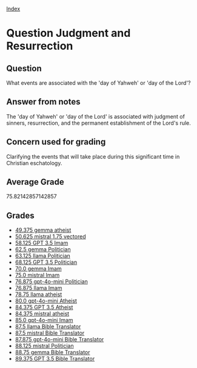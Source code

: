 
[Index](../../index.md)
# Question Judgment and Resurrection
## Question
What events are associated with the 'day of Yahweh' or 'day of the Lord'?

## Answer from notes
The 'day of Yahweh' or 'day of the Lord' is associated with judgment of sinners, resurrection, and the permanent establishment of the Lord's rule.

## Concern used for grading
Clarifying the events that will take place during this significant time in Christian eschatology.

## Average Grade
75.82142857142857

## Grades
 * [49.375 gemma atheist](../answers/gemma_atheist/Judgment_and_Resurrection.md)
 * [50.625 mistral 1.75 vectored](../answers/mistral_1.75_vectored/Judgment_and_Resurrection.md)
 * [58.125 GPT 3.5 Imam](../answers/GPT_3.5_Imam/Judgment_and_Resurrection.md)
 * [62.5 gemma Politician](../answers/gemma_Politician/Judgment_and_Resurrection.md)
 * [63.125 llama Politician](../answers/llama_Politician/Judgment_and_Resurrection.md)
 * [68.125 GPT 3.5 Politician](../answers/GPT_3.5_Politician/Judgment_and_Resurrection.md)
 * [70.0 gemma Imam](../answers/gemma_Imam/Judgment_and_Resurrection.md)
 * [75.0 mistral Imam](../answers/mistral_Imam/Judgment_and_Resurrection.md)
 * [76.875 gpt-4o-mini Politician](../answers/gpt-4o-mini_Politician/Judgment_and_Resurrection.md)
 * [76.875 llama Imam](../answers/llama_Imam/Judgment_and_Resurrection.md)
 * [78.75 llama atheist](../answers/llama_atheist/Judgment_and_Resurrection.md)
 * [80.0 gpt-4o-mini Atheist](../answers/gpt-4o-mini_Atheist/Judgment_and_Resurrection.md)
 * [84.375 GPT 3.5 Atheist](../answers/GPT_3.5_Atheist/Judgment_and_Resurrection.md)
 * [84.375 mistral atheist](../answers/mistral_atheist/Judgment_and_Resurrection.md)
 * [85.0 gpt-4o-mini Imam](../answers/gpt-4o-mini_Imam/Judgment_and_Resurrection.md)
 * [87.5 llama Bible Translator](../answers/llama_Bible_Translator/Judgment_and_Resurrection.md)
 * [87.5 mistral Bible Translator](../answers/mistral_Bible_Translator/Judgment_and_Resurrection.md)
 * [87.875 gpt-4o-mini Bible Translator](../answers/gpt-4o-mini_Bible_Translator/Judgment_and_Resurrection.md)
 * [88.125 mistral Politician](../answers/mistral_Politician/Judgment_and_Resurrection.md)
 * [88.75 gemma Bible Translator](../answers/gemma_Bible_Translator/Judgment_and_Resurrection.md)
 * [89.375 GPT 3.5 Bible Translator](../answers/GPT_3.5_Bible_Translator/Judgment_and_Resurrection.md)
